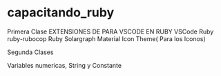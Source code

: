 # capacitando_ruby 

Primera Clase EXTENSIONES DE PARA VSCODE EN RUBY
VSCode Ruby
ruby-rubocop
Ruby Solargraph
Material Icon Theme( Para los Iconos)

Segunda Clases

Variables numericas, String y Constante



